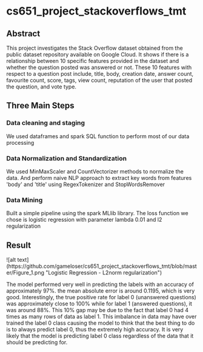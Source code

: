 # cs651_project_stackoverflows_tmt
<h2>Abstract</h2>
<p>This project investigates the Stack Overflow dataset obtained from the public dataset repository available on Google Cloud. It shows if there is a relationship between 10 specific features provided in the dataset and whether the question posted was answered or not. These 10 features with respect to a question post include, title, body, creation date, answer count, favourite count, score, tags, view count, reputation of the user that posted the question, and vote type.
</p>

<h2>Three Main Steps</h2>
<p>
<h3>Data cleaning and staging</h3>
<p>We used dataframes and spark SQL function to perform most of our data processing</p>
<h3>Data Normalization and Standardization</h3>
<p>We used MinMaxScaler and CountVectorizer methods to normalize the data. And perform naive NLP approach to extract key words from features 'body' and 'title' using RegexTokenizer and StopWordsRemover</p>
<h3>Data Mining</h3>
<p>Built a simple pipeline using the spark MLlib library. The loss function we chose is logistic regression with parameter lambda 0.01 and l2 regularization</p>
</p>
<h2>Result</h2>
<p>![alt text](https://github.com/gameloser/cs651_project_stackoverflows_tmt/blob/master/Figure_1.png "Logistic Regression - L2norm regularization")
</p>
<p>The model performed very well in predicting the labels with an accuracy of approximately 97%. the mean absolute error is around 0.1195, which is very good. Interestingly, the true positive rate for label 0 (unanswered questions) was approximately close to 100% while for label 1 (answered questions), it was around 88%. This 10% gap may be due to the fact that label 0 had 4 times as many rows of data as label 1. This imbalance in data may have over trained the label 0 class causing the model to think that the best thing to do is to always predict label 0, thus the extremely high accuracy. It is very likely that the model is predicting label 0 class regardless of the data that it should be predicting for.</p>



